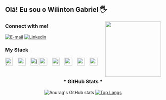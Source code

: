 ## Olá! Eu sou o Wilinton Gabriel 🖐️


<img align="right" height="180px" src="https://user-images.githubusercontent.com/74038190/219923809-b86dc415-a0c2-4a38-bc88-ad6cf06395a8.gif" />

### Connect with me!

[![E-mail](https://img.shields.io/badge/Gmail-D14836?style=for-the-badge&logo=gmail&logoColor=626B71&color=black)](mailto:wilintongabrielss1@gmail.com)
[![Linkedin](https://img.shields.io/badge/-LinkedIn-000?style=for-the-badge&logo=linkedin&logoColor=626B71&color:FFF)](https://www.linkedin.com/in/wilinton-gabriel-40b591249/)


<div align="left">

  ### My Stack
  <img src="https://cdn.jsdelivr.net/gh/devicons/devicon/icons/html5/html5-original.svg" height="25" alt="html5 logo"  />
  <img width="8" />
  <img src="https://cdn.jsdelivr.net/gh/devicons/devicon/icons/css3/css3-original.svg" height="25" alt="css3 logo"  />
  <img width="8" />
  <img src="https://cdn.jsdelivr.net/gh/devicons/devicon/icons/javascript/javascript-plain.svg" height="25" alt="javascript logo"  />
  <img src="https://cdn.jsdelivr.net/gh/devicons/devicon/icons/nodejs/nodejs-original.svg" height="25" alt="nodeJS logo"  />
  <img width="8" />
  <img src="https://cdn.jsdelivr.net/gh/devicons/devicon/icons/java/java-original.svg" height="25" alt="java logo"  />
  <img width="8" />
  <img src="https://cdn.jsdelivr.net/gh/devicons/devicon/icons/spring/spring-original.svg" height="25" alt="spring logo"  />
  <img width="8" />
  <img src="https://cdn.jsdelivr.net/gh/devicons/devicon/icons/mysql/mysql-original.svg" height="25" alt="mysql logo"  />
  <img width="8" />
  <img src="https://cdn.jsdelivr.net/gh/devicons/devicon/icons/postgresql/postgresql-original.svg" height="25" alt="postgresql logo"  />
  <img width="8" />
</div>

#

<div style="text-align: center;" align="center">
  <h3>* GitHub Stats *</h3>

![Anurag's GitHub stats](https://github-readme-stats.vercel.app/api?username=willGabriell&theme=github_dark&show_icons=true&rank_icon=github&hide_title=true&include_all_commits=false&count_private=true&line_height=25&hide=issues)
[![Top Langs](https://github-readme-stats.vercel.app/api/top-langs/?username=willGabriell&layout=compact&theme=github_dark)]()

</div>


